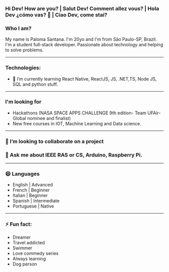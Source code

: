 ### Hi Dev! How are you? | Salut Dev! Comment allez vous? | Hola Dev ¿cómo vas? 👋 | Ciao Dev, come stai?

<!--
**pahsantana/pahsantana** is a ✨ _special_ ✨ repository because its `README.md` (this file) appears on your GitHub profile.-->

### Who I am?

My name is Paloma Santana. I'm 20yo and I'm from São Paulo-SP, Brazil. I'm a student full-stack developer. Passionate about technology and helping to solve problems.

------------------------------------------------------------------------------------------------------------------------------------------------

### Technologies:
- 🌱 I’m currently learning React Native, ReactJS, JS, .NET,TS, Node JS, SQL and python stuff.
-------------------------------------------------------------------------------------------------------------------------------------------------
### I'm looking for

- Hackathons 
(NASA SPACE APPS CHALLENGE 9th edition- Team UFAir- Global nominee and finalist) 
- New free courses in IOT, Machine Learning and Data science.

-------------------------------------------------------------------------------------------------------------------------------------------------
### 👯 I’m looking to collaborate on a project

### 💬 Ask me about IEEE RAS or CS, Arduino, Raspberry Pi.
--------------------------------------------------------------------------------------------------------------------------------------------------
### 😄 Languages

- English | Advanced
- French | Beginner
- Italian | Beginner
- Spanish | Intermediate
- Portuguese | Native

--------------------------------------------------------------------------------------------------------------------------------------------------
### ⚡ Fun fact:

- Dreamer
- Travel addicted
- Swimmer
- Love commedy series
- Always learning
- Dog person

